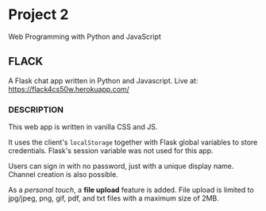 # Project 2

Web Programming with Python and JavaScript

## FLACK
A Flask chat app written in Python and Javascript. Live at: https://flack4cs50w.herokuapp.com/

### DESCRIPTION
This web app is written in vanilla CSS and JS.

It uses the client's `localStorage` together with Flask global variables to store credentials. Flask's session variable was not used for this app.

Users can sign in with no password, just with a unique display name. Channel creation is also possible.

As a *personal touch*, a **file upload** feature is added. File upload is limited to jpg/jpeg, png, gif, pdf, and txt files with a maximum size of 2MB.
